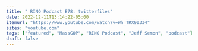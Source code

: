 ```yaml
---
title: " RINO Podcast E78: twitterfiles"
date: 2022-12-11T13:14:22-05:00
itemurl: "https://www.youtube.com/watch?v=Wh_TRX90334"
sites: "youtube.com"
tags: ["featured", "MassGOP", "RINO Podcast", "Jeff Semon", "podcast"]
draft: false
---
```


